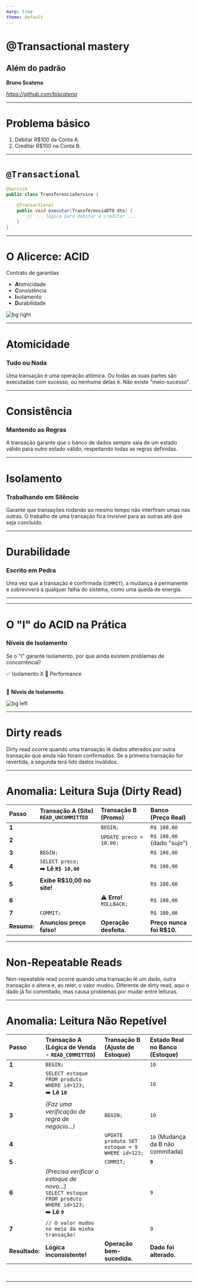 ```yaml
---
marp: true
theme: default
---
```


<style>
section.shrink table {
  font-size: 0.75em;
}
</style>

# @Transactional mastery
## Além do padrão

**Bruno Scatena**

*https://github.com/bjscatena*

---

# Problema básico

1. Debitar R$100 da Conta A.
2. Creditar R$100 na Conta B.

---

# `@Transactional`

```java
@Service
public class TransferenciaService {

    @Transactional
    public void executar(TransferenciaDTO dto) {
        // ... lógica para debitar e creditar ...
    }
}
```

---

# **O Alicerce: ACID**

Contrato de garantias

- **A**tomicidade
- **C**onsistência
- **I**solamento
- **D**urabilidade

![bg right](https://github.com/user-attachments/assets/8ee6f3d2-6fb3-45ac-9ea0-84322b67341c)

---

# **A**tomicidade
### Tudo ou Nada

Uma transação é uma operação atômica. Ou todas as suas partes são executadas com sucesso, ou nenhuma delas é. Não existe "meio-sucesso".

---

# **C**onsistência
### Mantendo as Regras

A transação garante que o banco de dados sempre saia de um estado válido para outro estado válido, respeitando todas as regras definidas.

---

# **I**solamento
### Trabalhando em Silêncio

Garante que transações rodando ao mesmo tempo não interfiram umas nas outras. O trabalho de uma transação fica invisível para as outras até que seja concluído.

---

# **D**urabilidade
### Escrito em Pedra

Uma vez que a transação é confirmada (`COMMIT`), a mudança é permanente e sobreviverá a qualquer falha do sistema, como uma queda de energia.

---

---

# **O "I" do ACID na Prática**
### Níveis de Isolamento

Se o "I" garante Isolamento, por que ainda existem problemas de concorrência?

:white_check_mark: Isolamento X 🐢 Performance

<br>🦸 **Níveis de Isolamento**.

![bg left](https://github.com/user-attachments/assets/b29e78ae-dc57-426d-93c9-f48e17978ba1)


---

# Dirty reads

Dirty read ocorre quando uma transação lê dados alterados por outra transação que ainda não foram confirmados. Se a primeira transação for revertida, a segunda terá lido dados inválidos.

---

<!--
class: shrink
-->

# Anomalia: Leitura Suja (Dirty Read)

| Passo | Transação A (Site)<br>`READ_UNCOMMITTED` | Transação B (Promo) | Banco<br>(Preço Real) |
| :--- | :--- | :--- | :--- |
| **1** | | `BEGIN;` | `R$ 100,00` |
| **2** | | `UPDATE preco = 10.00;` | `R$ 100,00` (dado "sujo") |
| **3** | `BEGIN;` | | `R$ 100,00` |
| **4** | `SELECT preco;` <br> ➡️ **Lê `R$ 10,00`** | | `R$ 100,00` |
| **5** | **Exibe R$10,00 no site!** | | `R$ 100,00` |
| **6** | | ⚠️ **Erro!** <br> `ROLLBACK;` | `R$ 100,00` |
| **7** | `COMMIT;` | | `R$ 100,00` |
| **Resumo:** | **Anunciou preço falso!** | **Operação desfeita.** | **Preço nunca foi R$10.** |

---

# Non-Repeatable Reads

Non-repeatable read ocorre quando uma transação lê um dado, outra transação o altera e, ao reler, o valor mudou. Diferente de dirty read, aqui o dado já foi commitado, mas causa problemas por mudar entre leituras.

---

# Anomalia: Leitura Não Repetível

| Passo | Transação A (Lógica de Venda - `READ_COMMITTED`) | Transação B (Ajuste de Estoque) | Estado **Real** no Banco (Estoque) |
| :--- | :--- | :--- | :--- |
| **1** | `BEGIN;` | | `10` |
| **2** | `SELECT estoque FROM produto WHERE id=123;` <br> ➡️ **Lê `10`** | | `10` |
| **3** | *(Faz uma verificação de regra de negócio...)* | `BEGIN;` | `10` |
| **4** | | `UPDATE produto SET estoque = 9 WHERE id=123;` | `10` (Mudança da B não commitada) |
| **5** | | `COMMIT;` | **`9`** |
| **6** | *(Precisa verificar o estoque de novo...)*<br>`SELECT estoque FROM produto WHERE id=123;` <br> ➡️ **Lê `9`** | | `9`|
| **7** | `// O valor mudou no meio da minha transação!` | | `9`|
| **Resultado:** | **Lógica inconsistente!** | **Operação bem-sucedida.** | **Dado foi alterado.**|

<br>

---
